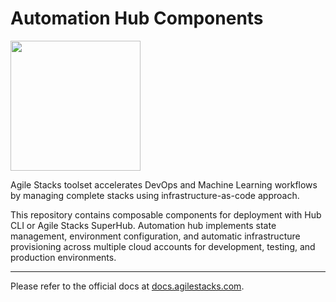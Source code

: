 # Automation Hub Components

<img src="https://cdn2.hubspot.net/hubfs/2850695/AgileStacks_Sep_2019/Logos/AgileStacksLogo-1.png" width="208">

Agile Stacks toolset accelerates DevOps and Machine Learning workflows by managing complete stacks using infrastructure-as-code approach. 

This repository contains composable components for deployment with Hub CLI or Agile Stacks SuperHub.  Automation hub implements state management, environment configuration, and automatic infrastructure provisioning across multiple cloud accounts for development, testing, and production environments.

---
Please refer to the official docs at [docs.agilestacks.com](https://docs.agilestacks.com).
